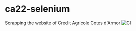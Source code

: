 # ca22-selenium
Scrapping the website of Credit Agricole Cotes d'Armor
![CI](https://github.com/ZwAnto/ca22-selenium/workflows/CI/badge.svg)
